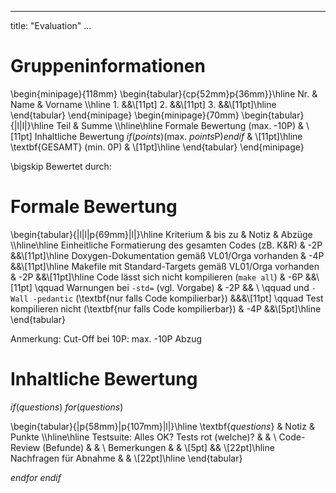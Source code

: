 <!--
Author: Carsten Gips <carsten.gips@fh-bielefeld.de>
Copyright: (c) 2016-2018 Carsten Gips
License: MIT
-->

---
title: "Evaluation"
...




# Gruppeninformationen

\begin{minipage}{118mm}
\begin{tabular}{cp{52mm}p{36mm}}\hline
    Nr. & Name & Vorname \\\hline
    1.  &&\\[11pt]
    2.  &&\\[11pt]
    3.  &&\\[11pt]\hline
\end{tabular}
\end{minipage}
\begin{minipage}{70mm}
\begin{tabular}{|l|l|}\hline
    Teil & Summe \\\hline\hline
    Formale Bewertung (max. -10P) & \\[11pt]
    Inhaltliche Bewertung $if(points)$(max. $points$P)$endif$ & \\[11pt]\hline
    \textbf{GESAMT} (min. 0P) & \\[11pt]\hline
\end{tabular}
\end{minipage}

\bigskip
Bewertet durch:




# Formale Bewertung

\begin{tabular}{|l|l|p{69mm}|l|}\hline
    Kriterium & bis zu & Notiz & Abzüge \\\hline\hline
    Einheitliche Formatierung des gesamten Codes (zB. K\&R) & -2P &&\\[11pt]\hline
    Doxygen-Dokumentation gemäß VL01/Orga vorhanden & -4P &&\\[11pt]\hline
    Makefile mit Standard-Targets gemäß VL01/Orga vorhanden & -2P &&\\[11pt]\hline
    Code lässt sich nicht kompilieren (`make all`) & -6P &&\\[11pt]
    \qquad Warnungen bei `-std=` (vgl. Vorgabe) & -2P && \\
    \qquad und `-Wall -pedantic` (\textbf{nur falls Code kompilierbar}) &&&\\[11pt]
    \qquad Test kompilieren nicht (\textbf{nur falls Code kompilierbar}) & -4P &&\\[5pt]\hline
\end{tabular}

Anmerkung: Cut-Off bei 10P: max. -10P Abzug




# Inhaltliche Bewertung

$if(questions)$
$for(questions)$

\begin{tabular}{|p{58mm}|p{107mm}|l|}\hline
    \textbf{$questions$} & Notiz & Punkte \\\hline\hline
    Testsuite: Alles OK? Tests rot (welche)? & & \\
    Code-Review (Befunde) & & \\
    Bemerkungen & & \\[5pt]
    && \\[22pt]\hline
    Nachfragen für Abnahme & & \\[22pt]\hline
\end{tabular}

$endfor$
$endif$








